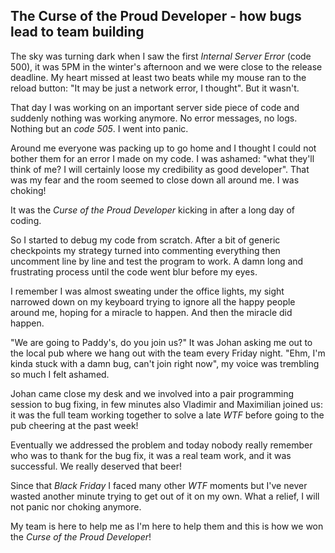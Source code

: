 The Curse of the Proud Developer - how bugs lead to team building
---

The sky was turning dark when I saw the first _Internal Server Error_ (code 500), it was 5PM in the winter's afternoon and we were close to the release deadline. My heart missed at least two beats while my mouse ran to the reload button: "It may be just a network error, I thought". But it wasn't.

That day I was working on an important server side piece of code and suddenly nothing was working anymore. No error messages, no logs. Nothing but an _code 505_. I went into panic.

Around me everyone was packing up to go home and I thought I could not bother them for an error I made on my code. I was ashamed: "what they'll think of me? I will certainly loose my credibility as good developer". That was my fear and the room seemed to close down all around me. I was choking!

It was the _Curse of the Proud Developer_ kicking in after a long day of coding.

So I started to debug my code from scratch. After a bit of generic checkpoints my strategy turned into commenting everything then uncomment line by line and test the program to work. A damn long and frustrating process until the code went blur before my eyes.

I remember I was almost sweating under the office lights, my sight narrowed down on my keyboard trying to ignore all the happy people around me, hoping for a miracle to happen. And then the miracle did happen.

"We are going to Paddy's, do you join us?" It was Johan asking me out to the local pub where we hang out with the team every Friday night. "Ehm, I'm kinda stuck with a damn bug, can't join right now", my voice was trembling so much I felt ashamed.

Johan came close my desk and we involved into a pair programming session to bug fixing, in few minutes also Vladimir and Maximilian joined us: it was the full team working together to solve a late _WTF_ before going to the pub cheering at the past week!

Eventually we addressed the problem and today nobody really remember who was to thank for the bug fix, it was a real team work, and it was successful. We really deserved that beer!

Since that _Black Friday_ I faced many other _WTF_ moments but I've never wasted another minute trying to get out of it on my own. What a relief, I will not panic nor choking anymore.

My team is here to help me as I'm here to help them and this is how we won the _Curse of the Proud Developer_!